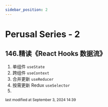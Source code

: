 ```yaml
---
sidebar_position: 2
---
```

    
# Perusal Series - 2

## 146.精读《React Hooks 数据流》

1. 单组件 `useState`
2. 跨组件 `useContext`
3. 合并更新 `useReducer`
4. 按需更新 Redux `useSelector`
5. 

<div style={{textAlign: 'right'}}><small style={{color: 'grey'}}>last modified at September 3, 2024 14:39</small></div>
      